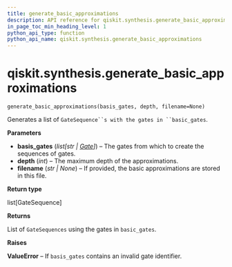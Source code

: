 ```yaml
---
title: generate_basic_approximations
description: API reference for qiskit.synthesis.generate_basic_approximations
in_page_toc_min_heading_level: 1
python_api_type: function
python_api_name: qiskit.synthesis.generate_basic_approximations
---
```


# qiskit.synthesis.generate\_basic\_approximations

<span id="qiskit.synthesis.generate_basic_approximations" />

`generate_basic_approximations(basis_gates, depth, filename=None)`

Generates a list of `GateSequence``s with the gates in ``basic_gates`.

**Parameters**

*   **basis\_gates** (*list\[str |* [*Gate*](qiskit.circuit.Gate "qiskit.circuit.Gate")*]*) – The gates from which to create the sequences of gates.
*   **depth** (*int*) – The maximum depth of the approximations.
*   **filename** (*str | None*) – If provided, the basic approximations are stored in this file.

**Return type**

list\[GateSequence]

**Returns**

List of `GateSequences` using the gates in `basic_gates`.

**Raises**

**ValueError** – If `basis_gates` contains an invalid gate identifier.

